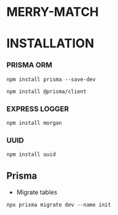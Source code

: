 # MERRY-MATCH

# INSTALLATION
### PRISMA ORM
```
npm install prisma --save-dev
```
```
npm install @prisma/client
```
### EXPRESS LOGGER
```
npm install morgan
```
### UUID
```
npm install uuid
```

## Prisma
* Migrate tables
```
npx prisma migrate dev --name init
```